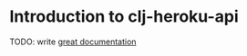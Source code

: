 # Introduction to clj-heroku-api

TODO: write [great documentation](http://jacobian.org/writing/what-to-write/)
